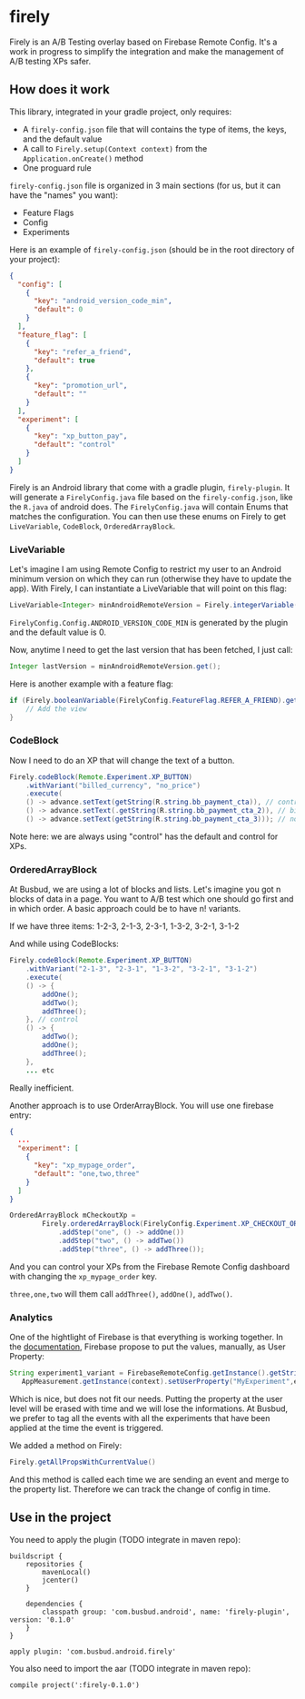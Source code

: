 # firely

Firely is an A/B Testing overlay based on Firebase Remote Config.
It's a work in progress to simplify the integration and make the management of A/B testing XPs safer. 

## How does it work

This library, integrated in your gradle project, only requires:
- A `firely-config.json` file that will contains the type of items, the keys, and the default value
- A call to `Firely.setup(Context context)` from the `Application.onCreate()` method
- One proguard rule

`firely-config.json` file is organized in 3 main sections (for us, but it can have the "names" you want):
- Feature Flags
- Config
- Experiments

Here is an example of `firely-config.json` (should be in the root directory of your project):
```json
{
  "config": [
    {
      "key": "android_version_code_min",
      "default": 0
    }
  ],
  "feature_flag": [
    {
      "key": "refer_a_friend",
      "default": true
    },
    {
      "key": "promotion_url",
      "default": ""
    }
  ],
  "experiment": [
    {
      "key": "xp_button_pay",
      "default": "control"
    }
  ]
}
```

Firely is an Android library that come with a gradle plugin, `firely-plugin`. It will generate a `FirelyConfig.java` file based on the `firely-config.json`, like the `R.java` of android does. The `FirelyConfig.java` will contain Enums that matches the configuration. You can then use these enums on Firely to get `LiveVariable`, `CodeBlock`, `OrderedArrayBlock`.


### LiveVariable

Let's imagine I am using Remote Config to restrict my user to an Android minimum version on which they can run (otherwise they have to update the app). With Firely, I can instantiate a LiveVariable that will point on this flag:

```java
LiveVariable<Integer> minAndroidRemoteVersion = Firely.integerVariable(FirelyConfig.Config.ANDROID_VERSION_CODE_MIN);
```

`FirelyConfig.Config.ANDROID_VERSION_CODE_MIN` is generated by the plugin and the default value is 0.

Now, anytime I need to get the last version that has been fetched, I just call:

```java
Integer lastVersion = minAndroidRemoteVersion.get();
```

Here is another example with a feature flag:

```java
if (Firely.booleanVariable(FirelyConfig.FeatureFlag.REFER_A_FRIEND).get()) {
	// Add the view
}
```


### CodeBlock

Now I need to do an XP that will change the text of a button.

```java
Firely.codeBlock(Remote.Experiment.XP_BUTTON)
	.withVariant("billed_currency", "no_price")
	.execute(
	() -> advance.setText(getString(R.string.bb_payment_cta)), // control
	() -> advance.setText(.getString(R.string.bb_payment_cta_2)), // billed_currency
	() -> advance.setText(getString(R.string.bb_payment_cta_3))); // no_price
```

Note here: we are always using "control" has the default and control for XPs.


### OrderedArrayBlock

At Busbud, we are using a lot of blocks and lists. Let's imagine you got n blocks of data in a page.
You want to A/B test which one should go first and in which order.
A basic approach could be to have n! variants.

If we have three items: 1-2-3, 2-1-3, 2-3-1, 1-3-2, 3-2-1, 3-1-2

And while using CodeBlocks:

```java
Firely.codeBlock(Remote.Experiment.XP_BUTTON)
	.withVariant("2-1-3", "2-3-1", "1-3-2", "3-2-1", "3-1-2")
	.execute(
	() -> {
		addOne();
		addTwo();
		addThree();
	}, // control
	() -> {
		addTwo();
		addOne();
		addThree();
	},
	... etc

```
Really inefficient.

Another approach is to use OrderArrayBlock. You will use one firebase entry:

```json
{
  ...
  "experiment": [
    {
      "key": "xp_mypage_order",
      "default": "one,two,three"
    }
  ]
}
```

```java
OrderedArrayBlock mCheckoutXp = 
		Firely.orderedArrayBlock(FirelyConfig.Experiment.XP_CHECKOUT_ORDER)
			.addStep("one", () -> addOne())
			.addStep("two", () -> addTwo())
			.addStep("three", () -> addThree());
```

And you can control your XPs from the Firebase Remote Config dashboard with changing the `xp_mypage_order` key.

`three,one,two` will them call `addThree()`, `addOne()`, `addTwo()`.

### Analytics

One of the hightlight of Firebase is that everything is working together. In the [documentation](https://firebase.google.com/docs/remote-config/config-analytics), Firebase propose to put the values, manually, as User Property:

```java
String experiment1_variant = FirebaseRemoteConfig.getInstance().getString("experiment1");
   AppMeasurement.getInstance(context).setUserProperty("MyExperiment",experiment1_variant);
```

Which is nice, but does not fit our needs. Putting the property at the user level will be erased with time and we will lose the informations. At Busbud, we prefer to tag all the events with all the experiments that have been applied at the time the event is triggered.

We added a method on Firely:

```java
Firely.getAllPropsWithCurrentValue()
```
And this method is called each time we are sending an event and merge to the property list. 
Therefore we can track the change of config in time.


## Use in the project


You need to apply the plugin (TODO integrate in maven repo):

```
buildscript {
    repositories {
        mavenLocal()
        jcenter()
    }

    dependencies {
        classpath group: 'com.busbud.android', name: 'firely-plugin', version: '0.1.0'
    }
}

apply plugin: 'com.busbud.android.firely'

```

You also need to import the aar (TODO integrate in maven repo):

`compile project(':firely-0.1.0')`


